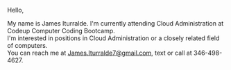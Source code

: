 Hello,

My name is James Iturralde.  I'm currently attending Cloud Administration at Codeup Computer Coding Bootcamp.  
I'm interested in positions in Cloud Administration or a closely related field of computers.  
You can reach me at James.Iturralde7@gmail.com, text or call at 346-498-4627.


<!---
JamesIturralde/JamesIturralde is a ✨ special ✨ repository because its `README.md` (this file) appears on your GitHub profile.
You can click the Preview link to take a look at your changes.
--->
